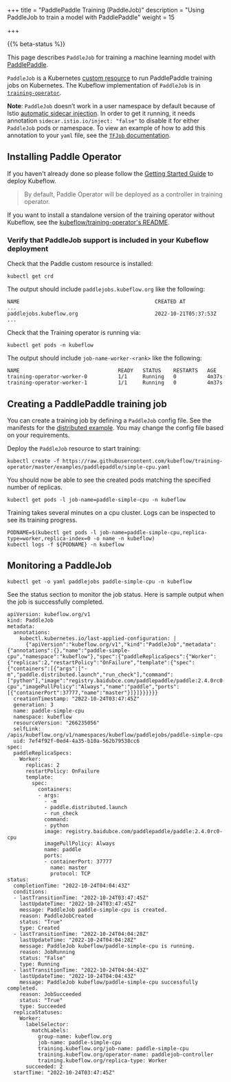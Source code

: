 +++
title = "PaddlePaddle Training (PaddleJob)"
description = "Using PaddleJob to train a model with PaddlePaddle"
weight = 15
                    
+++

{{% beta-status %}}

This page describes `PaddleJob` for training a machine learning model with [PaddlePaddle](https://www.paddlepaddle.org.cn/).

`PaddleJob` is a Kubernetes
[custom resource](https://kubernetes.io/docs/concepts/extend-kubernetes/api-extension/custom-resources/)
to run PaddlePaddle training jobs on Kubernetes. The Kubeflow implementation of
`PaddleJob` is in [`training-operator`](https://github.com/kubeflow/training-operator).


**Note**: `PaddleJob` doesn’t work in a user namespace by default because of Istio [automatic sidecar injection](https://istio.io/v1.3/docs/setup/additional-setup/sidecar-injection/#automatic-sidecar-injection). In order to get it running, it needs annotation `sidecar.istio.io/inject: "false"` to disable it for either `PaddleJob` pods or namespace. To view an example of how to add this annotation to your `yaml` file, see the [`TFJob` documentation](https://www.kubeflow.org/docs/components/training/tftraining/).

## Installing Paddle Operator

If you haven't already done so please follow the [Getting Started Guide](/docs/started/getting-started/) to deploy Kubeflow.

> By default, Paddle Operator will be deployed as a controller in training operator.

If you want to install a standalone version of the training operator without Kubeflow,
see the [kubeflow/training-operator's README](https://github.com/kubeflow/training-operator#installation).

### Verify that PaddleJob support is included in your Kubeflow deployment

Check that the Paddle custom resource is installed:

```
kubectl get crd
```

The output should include `paddlejobs.kubeflow.org` like the following:

```
NAME                                            CREATED AT
...
paddlejobs.kubeflow.org                         2022-10-21T05:37:53Z
...
```

Check that the Training operator is running via:

```
kubectl get pods -n kubeflow
```

The output should include `job-name-worker-<rank>` like the following:

```
NAME                                READY   STATUS    RESTARTS   AGE
training-operator-worker-0          1/1     Running   0          4m37s
training-operator-worker-1          1/1     Running   0          4m37s
```

## Creating a PaddlePaddle training job

You can create a training job by defining a `PaddleJob` config file. See the manifests for the [distributed example](https://github.com/kubeflow/training-operator/blob/master/examples/paddlepaddle/simple-cpu.yaml). You may change the config file based on your requirements.

Deploy the `PaddleJob` resource to start training:

```
kubectl create -f https://raw.githubusercontent.com/kubeflow/training-operator/master/examples/paddlepaddle/simple-cpu.yaml
```

You should now be able to see the created pods matching the specified number of replicas.

```
kubectl get pods -l job-name=paddle-simple-cpu -n kubeflow
```

Training takes several minutes on a cpu cluster. Logs can be inspected to see its training progress.

```
PODNAME=$(kubectl get pods -l job-name=paddle-simple-cpu,replica-type=worker,replica-index=0 -o name -n kubeflow)
kubectl logs -f ${PODNAME} -n kubeflow
```

## Monitoring a PaddleJob

```
kubectl get -o yaml paddlejobs paddle-simple-cpu -n kubeflow
```

See the status section to monitor the job status. Here is sample output when the job is successfully completed.

```
apiVersion: kubeflow.org/v1
kind: PaddleJob
metadata:
  annotations:
    kubectl.kubernetes.io/last-applied-configuration: |
      {"apiVersion":"kubeflow.org/v1","kind":"PaddleJob","metadata":{"annotations":{},"name":"paddle-simple-cpu","namespace":"kubeflow"},"spec":{"paddleReplicaSpecs":{"Worker":{"replicas":2,"restartPolicy":"OnFailure","template":{"spec":{"containers":[{"args":["-m","paddle.distributed.launch","run_check"],"command":["python"],"image":"registry.baidubce.com/paddlepaddle/paddle:2.4.0rc0-cpu","imagePullPolicy":"Always","name":"paddle","ports":[{"containerPort":37777,"name":"master"}]}]}}}}}}
  creationTimestamp: "2022-10-24T03:47:45Z"
  generation: 3
  name: paddle-simple-cpu
  namespace: kubeflow
  resourceVersion: "266235056"
  selfLink: /apis/kubeflow.org/v1/namespaces/kubeflow/paddlejobs/paddle-simple-cpu
  uid: 7ef4f92f-0ed4-4a35-b10a-562b79538cc6
spec:
  paddleReplicaSpecs:
    Worker:
      replicas: 2
      restartPolicy: OnFailure
      template:
        spec:
          containers:
          - args:
            - -m
            - paddle.distributed.launch
            - run_check
            command:
            - python
            image: registry.baidubce.com/paddlepaddle/paddle:2.4.0rc0-cpu
            imagePullPolicy: Always
            name: paddle
            ports:
            - containerPort: 37777
              name: master
              protocol: TCP
status:
  completionTime: "2022-10-24T04:04:43Z"
  conditions:
  - lastTransitionTime: "2022-10-24T03:47:45Z"
    lastUpdateTime: "2022-10-24T03:47:45Z"
    message: PaddleJob paddle-simple-cpu is created.
    reason: PaddleJobCreated
    status: "True"
    type: Created
  - lastTransitionTime: "2022-10-24T04:04:28Z"
    lastUpdateTime: "2022-10-24T04:04:28Z"
    message: PaddleJob kubeflow/paddle-simple-cpu is running.
    reason: JobRunning
    status: "False"
    type: Running
  - lastTransitionTime: "2022-10-24T04:04:43Z"
    lastUpdateTime: "2022-10-24T04:04:43Z"
    message: PaddleJob kubeflow/paddle-simple-cpu successfully completed.
    reason: JobSucceeded
    status: "True"
    type: Succeeded
  replicaStatuses:
    Worker:
      labelSelector:
        matchLabels:
          group-name: kubeflow.org
          job-name: paddle-simple-cpu
          training.kubeflow.org/job-name: paddle-simple-cpu
          training.kubeflow.org/operator-name: paddlejob-controller
          training.kubeflow.org/replica-type: Worker
      succeeded: 2
  startTime: "2022-10-24T03:47:45Z"
```

